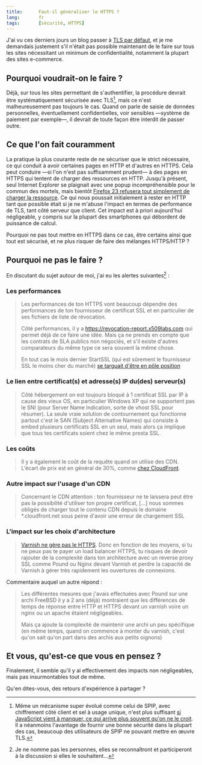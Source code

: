 ```yaml
---
title:      Faut-il généraliser le HTTPS ?
lang:       fr
tags:       [sécurité, HTTPS]
---
```


J'ai vu ces derniers jours un blog passer à [TLS par défaut](https://n.survol.fr/n/tls-par-defaut), et je me demandais justement s'il n'était pas possible maintenant de le faire sur tous les sites nécessitant un minimum de confidentialité, notamment la plupart des sites e-commerce.

## Pourquoi voudrait-on le faire ?

Déjà, sur tous les sites permettant de s'authentifier, la procédure devrait être systématiquement sécurisée avec TLS[^1], mais ce n'est malheureusement pas toujours le cas. Quand on parle de saisie de données personnelles, éventuellement confidentielles, voir sensibles —système de paiement par exemple—, il devrait de toute façon être interdit de passer outre.

## Ce que l'on fait couramment

La pratique la plus courante reste de ne sécuriser que le strict nécessaire, ce qui conduit à avoir certaines pages en HTTP et d'autres en HTTPS. Cela peut conduire —si l'on n'est pas suffisamment prudent— à des pages en HTTPS qui tentent de charger des ressources en HTTP. Jusqu'à présent, seul Internet Explorer se plaignait avec une popup incompréhensible pour le commun des mortels, mais bientôt [Firefox 23 refusera tout simplement de charger la ressource](http://blog.mozilla.org/tanvi/2013/04/10/mixed-content-blocking-enabled-in-firefox-23/). Ce qui nous poussait initialement à rester en HTTP tant que possible était si je ne m'abuse l'impact en termes de performance de TLS, tant côté serveur que client. Cet impact est à priori aujourd'hui négligeable, y compris sur la plupart des smartphones qui débordent de puissance de calcul.

Pourquoi ne pas tout mettre en HTTPS dans ce cas, être certains ainsi que tout est sécurisé, et ne plus risquer de faire des mélanges HTTPS/HTTP ?

## Pourquoi ne pas le faire ?

En discutant du sujet autour de moi, j'ai eu les alertes suivantes[^2] :

### Les performances

> Les performances de ton HTTPS vont beaucoup dépendre des performances de ton fournisseur de certificat SSL et en particulier de ses fichiers de liste de révocation.
> 
> Côté performances, il y a https://revocation-report.x509labs.com qui permet déjà de ce faire une idée. Mais ça ne prends en compte que les contrats de SLA publics non négociés, et s'il existe d'autres comparateurs du même type ce sera souvent la même chose.
> 
> En tout cas le mois dernier StartSSL (qui est sûrement le fournisseur SSL le moins cher du marché) [se targuait d'être en pôle position](https://twitter.com/startssl/status/324975028712116225)

### Le lien entre certificat(s) et adresse(s) IP du(des) serveur(s)

> Côté hébergement on est toujours bloqué à 1 certificat SSL par IP à cause des vieux OS, en particulier Windows XP qui ne supportent pas le SNI (pour Server Name Indication, sorte de vhost SSL pour résumer). La seule vraie solution de contournement qui fonctionne partout c'est le SAN (Subject Alternative Names) qui consiste à embed plusieurs certificats SSL en un seul, mais alors ça implique que tous tes certificats soient chez le même presta SSL.

### Les coûts

> Il y a également le coût de la requête quand on utilise des CDN. L'écart de prix est en général de 30%, comme [chez CloudFront](https://aws.amazon.com/fr/cloudfront/pricing/).

### Autre impact sur l'usage d'un CDN

> Concernant le CDN attention : ton fournisseur ne te laissera peut être pas la possibilité d'utiliser ton propre certificat, […] nous sommes obligés de charger tout le contenu CDN depuis le domaine *.cloudfront.net sous peine d'avoir une erreur de chargement SSL

### L'impact sur les choix d'architecture

> [Varnish ne gère pas le HTTPS](https://www.varnish-cache.org/docs/trunk/phk/ssl.html). Donc en fonction de tes moyens, si tu ne peux pas te payer un load balancer HTTPS, tu risques de devoir rajouter de la complexité dans ton architecture avec un reverse proxy SSL comme Pound ou Nginx devant Varnish et perdre la capacité de Varnish à gérer très rapidement les ouvertures de connexions.

Commentaire auquel un autre répond :

> Les différentes mesures que j'avais effectuées avec Pound sur une archi FreeBSD il y a 2 ans (déjà) montraient que les différences de temps de réponse entre HTTP et HTTPS devant un varnish voire un nginx ou un apache étaient négligeables.
> 
> Mais ça ajoute la complexité de maintenir une archi un peu spécifique (en même temps, quand on commence à monter du varnish, c'est qu'on sait qu'on part dans des archis aux petits oignons)

## Et vous, qu'est-ce que vous en pensez ?

Finalement, il semble qu'il y ai effectivement des impacts non négligeables, mais pas insurmontables tout de même.

Qu'en dites-vous, des retours d'expérience à partager ?

[^1]: Même un mécanisme super évolué comme celui de SPIP, avec chiffrement côté client et sel à usage unique, n'est plus suffisant [si JavaScript vient à manquer, ce qui arrive plus souvent qu'on ne le croit](http://christianheilmann.com/2011/12/06/that-javascript-not-available-case/). Il a néanmoins l'avantage de fournir une bonne sécurité dans la plupart des cas, beaucoup des utilisateurs de SPIP ne pouvant mettre en œuvre TLS.

[^2]: Je ne nomme pas les personnes, elles se reconnaîtront et participeront à la discussion si elles le souhaitent…
